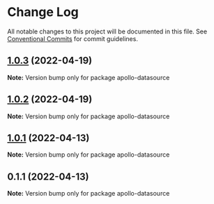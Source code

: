 # Change Log

All notable changes to this project will be documented in this file.
See [Conventional Commits](https://conventionalcommits.org) for commit guidelines.

## [1.0.3](https://github.com/lkrzyzanek/graphql-pagination/compare/apollo-datasource@1.0.2...apollo-datasource@1.0.3) (2022-04-19)

**Note:** Version bump only for package apollo-datasource





## [1.0.2](https://github.com/lkrzyzanek/graphql-pagination/compare/apollo-datasource@1.0.1...apollo-datasource@1.0.2) (2022-04-19)

**Note:** Version bump only for package apollo-datasource





## [1.0.1](https://github.com/lkrzyzanek/graphql-pagination/compare/apollo-datasource@1.0.0...apollo-datasource@1.0.1) (2022-04-13)

**Note:** Version bump only for package apollo-datasource





## 0.1.1 (2022-04-13)

**Note:** Version bump only for package apollo-datasource
